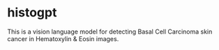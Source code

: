 # histogpt
This is a vision language model for detecting Basal Cell Carcinoma skin cancer in Hematoxylin &amp; Eosin images.
